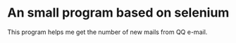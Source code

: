 # An small program based on selenium
 This program helps me get the number of new mails from QQ e-mail.
